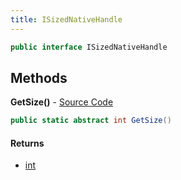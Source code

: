 ```yaml
---
title: ISizedNativeHandle
---
```


```csharp
public interface ISizedNativeHandle
```

## Methods

**GetSize()** - [Source Code](https://github.com/swiftly-solution/swiftlys2/blob/main/managed/src/SwiftlyS2.Shared/Natives/ISizedNativeHandle.cs#L5)

```csharp
public static abstract int GetSize()
```

#### Returns

- [int](https://learn.microsoft.com/dotnet/api/system.int32)

